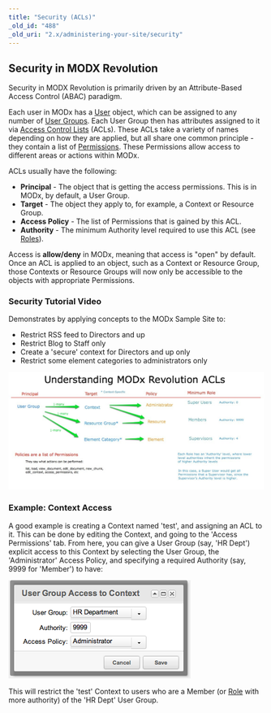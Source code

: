 ```yaml
---
title: "Security (ACLs)"
_old_id: "488"
_old_uri: "2.x/administering-your-site/security"
---
```


## Security in MODX Revolution

Security in MODX Revolution is primarily driven by an Attribute-Based Access Control (ABAC) paradigm.

Each user in MODx has a [User](building-sites/client-proofing/security/users "Users") object, which can be assigned to any number of [User Groups](building-sites/client-proofing/security/user-groups "User Groups"). Each User Group then has attributes assigned to it via [Access Control Lists](building-sites/client-proofing/security/policies/acls "ACLs") (ACLs). These ACLs take a variety of names depending on how they are applied, but all share one common principle - they contain a list of [Permissions](building-sites/client-proofing/security/policies/permissions "Permissions"). These Permissions allow access to different areas or actions within MODx.

ACLs usually have the following:

- **Principal** - The object that is getting the access permissions. This is in MODx, by default, a User Group.
- **Target** - The object they apply to, for example, a Context or Resource Group.
- **Access Policy** - The list of Permissions that is gained by this ACL.
- **Authority** - The minimum Authority level required to use this ACL (see [Roles](building-sites/client-proofing/security/roles "Roles")).

Access is **allow/deny** in MODx, meaning that access is "open" by default. Once an ACL is applied to an object, such as a Context or Resource Group, those Contexts or Resource Groups will now only be accessible to the objects with appropriate Permissions.

### Security Tutorial Video

Demonstrates by applying concepts to the MODx Sample Site to:

- Restrict RSS feed to Directors and up
- Restrict Blog to Staff only
- Create a 'secure' context for Directors and up only
- Restrict some element categories to administrators only

![](understanding-revo-acls.jpg)

### Example: Context Access

A good example is creating a Context named 'test', and assigning an ACL to it. This can be done by editing the Context, and going to the 'Access Permissions' tab. From here, you can give a User Group (say, 'HR Dept') explicit access to this Context by selecting the User Group, the 'Administrator' Access Policy, and specifying a required Authority (say, 9999 for 'Member') to have:

![](sec-ugctx1.png)

This will restrict the 'test' Context to users who are a Member (or [Role](building-sites/client-proofing/security/roles "Roles") with more authority) of the 'HR Dept' User Group.
